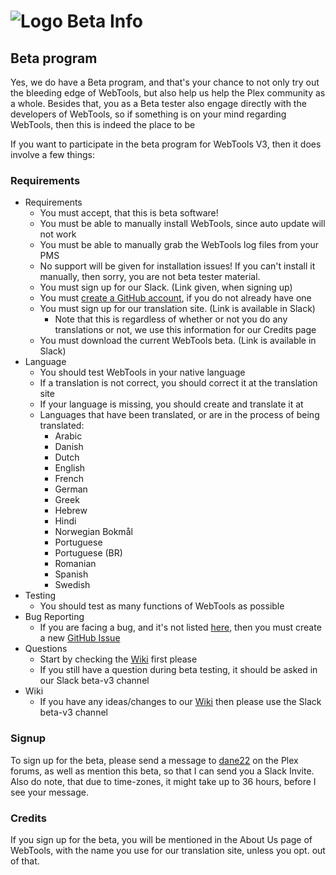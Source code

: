 # ![Logo](https://github.com/ukdtom/WebTools.bundle/blob/master/Wiki/WebTools/Logos/WebTools-48x48.png) Beta Info

## Beta program

Yes, we do have a Beta program, and that's your chance to not only try out the bleeding edge of WebTools, but also help us help the Plex community as a whole.
Besides that, you as a Beta tester also engage directly with the developers of WebTools, so if something is on your mind regarding WebTools, then this is indeed the place to be

If you want to participate in the beta program for WebTools V3, then it does involve a few things:

### Requirements

* Requirements
  * You must accept, that this is beta software!
  * You must be able to manually install WebTools, since auto update will not work
  * You must be able to manually grab the WebTools log files from your PMS
  * No support will be given for installation issues! If you can't install it manually, then sorry, you are not beta tester material.
  * You must sign up for our Slack. (Link given, when signing up)
  * You must [create a GitHub account](https://github.com/join?source=header-repo), if you do not already have one
  * You must sign up for our translation site. (Link is available in Slack)
    * Note that this is regardless of whether or not you do any translations or not, we use this information for our Credits page
  * You must download the current WebTools beta. (Link is available in Slack)
* Language
  * You should test WebTools in your native language
  * If a translation is not correct, you should correct it at the translation site
  * If your language is missing, you should create and translate it at 
  * Languages that have been translated, or are in the process of being translated:
    * Arabic
    * Danish
    * Dutch
    * English
    * French
    * German
    * Greek
    * Hebrew
    * Hindi
    * Norwegian Bokmål
    * Portuguese
    * Portuguese (BR)
    * Romanian
    * Spanish
    * Swedish
* Testing
  * You should test as many functions of WebTools as possible
* Bug Reporting
  * If you are facing a bug, and it's not listed [here](https://github.com/ukdtom/WebTools.bundle/issues?q=is%3Aopen+is%3Aissue+milestone%3AV3.0.0), then you must create a new [GitHub Issue](https://github.com/ukdtom/WebTools.bundle/issues/new)
* Questions
  * Start by checking the [Wiki](https://github.com/ukdtom/WebTools.bundle/wiki) first please
  * If you still have a question during beta testing, it should be asked in our Slack beta-v3 channel
* Wiki
  * If you have any ideas/changes to our [Wiki](https://github.com/ukdtom/WebTools.bundle/wiki/V3Home) then please use the Slack beta-v3 channel


### Signup

To sign up for the beta, please send a message to [dane22](http://forums.plex.tv/messages/add/dane22) on the Plex forums, as well as mention this beta, so that I can send you a Slack Invite.
Also do note, that due to time-zones, it might take up to 36 hours, before I see your message.

### Credits

If you sign up for the beta, you will be mentioned in the About Us page of WebTools, with the name you use for our translation site, unless you opt. out of that.
